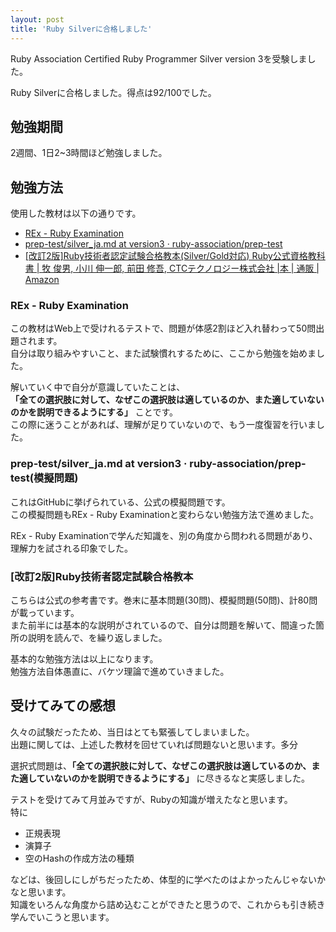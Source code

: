 ```yaml
---
layout: post
title: 'Ruby Silverに合格しました' 
---
```


Ruby Association Certified Ruby Programmer Silver version 3を受験しました。

Ruby Silverに合格しました。得点は92/100でした。

## 勉強期間
2週間、1日2~3時間ほど勉強しました。<br>

## 勉強方法
使用した教材は以下の通りです。

- [REx \- Ruby Examination](https://rex.libertyfish.co.jp/)
- [prep\-test/silver\_ja\.md at version3 · ruby\-association/prep\-test](https://github.com/ruby-association/prep-test/blob/version3/silver_ja.md)
- [\[改訂2版\]Ruby技術者認定試験合格教本\(Silver/Gold対応\) Ruby公式資格教科書 \| 牧 俊男, 小川 伸一郎, 前田 修吾, CTCテクノロジー株式会社 \|本 \| 通販 \| Amazon](https://www.amazon.co.jp/%E6%94%B9%E8%A8%822%E7%89%88-Ruby%E6%8A%80%E8%A1%93%E8%80%85%E8%AA%8D%E5%AE%9A%E8%A9%A6%E9%A8%93%E5%90%88%E6%A0%BC%E6%95%99%E6%9C%AC-Silver-Gold%E5%AF%BE%E5%BF%9C-Ruby%E5%85%AC%E5%BC%8F%E8%B3%87%E6%A0%BC%E6%95%99%E7%A7%91%E6%9B%B8/dp/4774191949)

### REx \- Ruby Examination
この教材はWeb上で受けれるテストで、問題が体感2割ほど入れ替わって50問出題されます。<br>
自分は取り組みやすいこと、また試験慣れするために、ここから勉強を始めました。<br>

解いていく中で自分が意識していたことは、<br>
**「全ての選択肢に対して、なぜこの選択肢は適しているのか、また適していないのかを説明できるようにする」** ことです。<br>
この際に迷うことがあれば、理解が足りていないので、もう一度復習を行いました。

### prep\-test/silver\_ja\.md at version3 · ruby\-association/prep\-test(模擬問題)
これはGitHubに挙げられている、公式の模擬問題です。<br>
この模擬問題もREx \- Ruby Examinationと変わらない勉強方法で進めました。<br>

REx \- Ruby Examinationで学んだ知識を、別の角度から問われる問題があり、理解力を試される印象でした。<br>

### [改訂2版\]Ruby技術者認定試験合格教本
こちらは公式の参考書です。巻末に基本問題(30問)、模擬問題(50問)、計80問が載っています。<br>
また前半には基本的な説明がされているので、自分は問題を解いて、間違った箇所の説明を読んで、を繰り返しました。<br>

基本的な勉強方法は以上になります。<br>
勉強方法自体愚直に、バケツ理論で進めていきました。<br>

## 受けてみての感想
久々の試験だったため、当日はとても緊張してしまいました。<br>
出題に関しては、上述した教材を回せていれば問題ないと思います。多分<br>

選択式問題は、**「全ての選択肢に対して、なぜこの選択肢は適しているのか、また適していないのかを説明できるようにする」** に尽きるなと実感しました。<br>

テストを受けてみて月並みですが、Rubyの知識が増えたなと思います。<br>
特に

- 正規表現
- 演算子
- 空のHashの作成方法の種類

などは、後回しにしがちだったため、体型的に学べたのはよかったんじゃないかなと思います。<br>
知識をいろんな角度から詰め込むことができたと思うので、これからも引き続き学んでいこうと思います。
